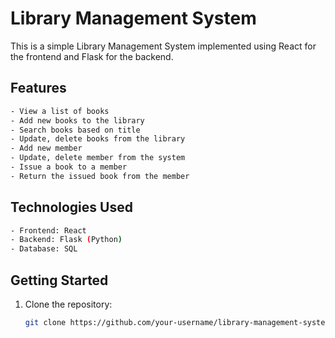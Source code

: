 # Library Management System

This is a simple Library Management System implemented using React for the frontend and Flask for the backend.

## Features
```bash
- View a list of books
- Add new books to the library
- Search books based on title
- Update, delete books from the library
- Add new member
- Update, delete member from the system
- Issue a book to a member
- Return the issued book from the member
```

## Technologies Used
```bash
- Frontend: React
- Backend: Flask (Python)
- Database: SQL
```
## Getting Started

1. Clone the repository:
   ```bash
   git clone https://github.com/your-username/library-management-system.git
